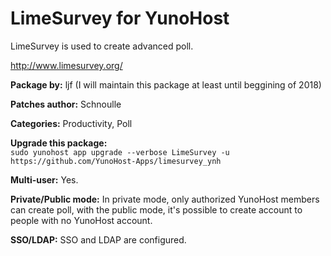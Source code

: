 LimeSurvey for YunoHost
===============

LimeSurvey is used to create advanced poll.

http://www.limesurvey.org/

**Package by:** ljf (I will maintain this package at least until beggining of 2018)

**Patches author:** Schnoulle

**Categories:** Productivity, Poll

**Upgrade this package:**  
`sudo yunohost app upgrade --verbose LimeSurvey -u https://github.com/YunoHost-Apps/limesurvey_ynh`

**Multi-user:** Yes. 

**Private/Public mode:** In private mode, only authorized YunoHost members can create poll, with the public mode, it's possible to create account to people with no YunoHost account. 

**SSO/LDAP:** SSO and LDAP are configured.

